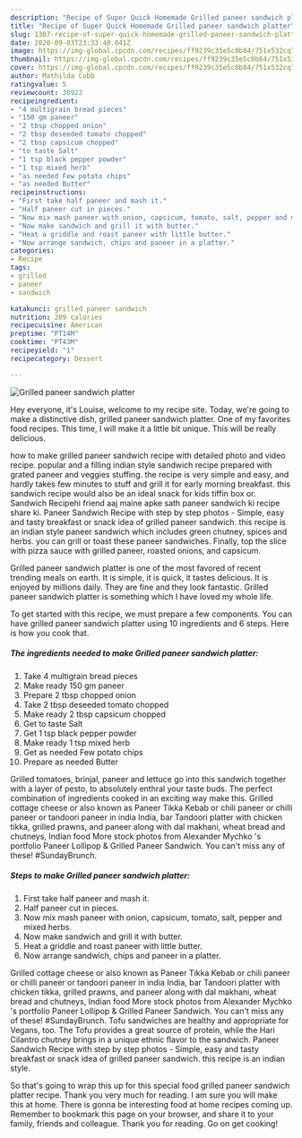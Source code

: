 ```yaml
---
description: "Recipe of Super Quick Homemade Grilled paneer sandwich platter"
title: "Recipe of Super Quick Homemade Grilled paneer sandwich platter"
slug: 1307-recipe-of-super-quick-homemade-grilled-paneer-sandwich-platter
date: 2020-09-03T23:33:48.041Z
image: https://img-global.cpcdn.com/recipes/ff9239c35e5c0b84/751x532cq70/grilled-paneer-sandwich-platter-recipe-main-photo.jpg
thumbnail: https://img-global.cpcdn.com/recipes/ff9239c35e5c0b84/751x532cq70/grilled-paneer-sandwich-platter-recipe-main-photo.jpg
cover: https://img-global.cpcdn.com/recipes/ff9239c35e5c0b84/751x532cq70/grilled-paneer-sandwich-platter-recipe-main-photo.jpg
author: Mathilda Cobb
ratingvalue: 5
reviewcount: 30922
recipeingredient:
- "4 multigrain bread pieces"
- "150 gm paneer"
- "2 tbsp chopped onion"
- "2 tbsp deseeded tomato chopped"
- "2 tbsp capsicum chopped"
- "to taste Salt"
- "1 tsp black pepper powder"
- "1 tsp mixed herb"
- "as needed Few potato chips"
- "as needed Butter"
recipeinstructions:
- "First take half paneer and mash it."
- "Half paneer cut in pieces."
- "Now mix mash paneer with onion, capsicum, tomato, salt, pepper and mixed herbs."
- "Now make sandwich and grill it with butter."
- "Heat a griddle and roast paneer with little butter."
- "Now arrange sandwich, chips and paneer in a platter."
categories:
- Recipe
tags:
- grilled
- paneer
- sandwich

katakunci: grilled paneer sandwich 
nutrition: 209 calories
recipecuisine: American
preptime: "PT14M"
cooktime: "PT43M"
recipeyield: "1"
recipecategory: Dessert

---
```



![Grilled paneer sandwich platter](https://img-global.cpcdn.com/recipes/ff9239c35e5c0b84/751x532cq70/grilled-paneer-sandwich-platter-recipe-main-photo.jpg)

Hey everyone, it's Louise, welcome to my recipe site. Today, we're going to make a distinctive dish, grilled paneer sandwich platter. One of my favorites food recipes. This time, I will make it a little bit unique. This will be really delicious.

how to make grilled paneer sandwich recipe with detailed photo and video recipe. popular and a filling indian style sandwich recipe prepared with grated paneer and veggies stuffing. the recipe is very simple and easy, and hardly takes few minutes to stuff and grill it for early morning breakfast. this sandwich recipe would also be an ideal snack for kids tiffin box or. Sandwich Recipehi friend aaj maine apke sath paneer sandwich ki recipe share ki. Paneer Sandwich Recipe with step by step photos - Simple, easy and tasty breakfast or snack idea of grilled paneer sandwich. this recipe is an indian style paneer sandwich which includes green chutney, spices and herbs. you can grill or toast these paneer sandwiches. Finally, top the slice with pizza sauce with grilled paneer, roasted onions, and capsicum.

Grilled paneer sandwich platter is one of the most favored of recent trending meals on earth. It is simple, it is quick, it tastes delicious. It is enjoyed by millions daily. They are fine and they look fantastic. Grilled paneer sandwich platter is something which I have loved my whole life.


To get started with this recipe, we must prepare a few components. You can have grilled paneer sandwich platter using 10 ingredients and 6 steps. Here is how you cook that.

<!--inarticleads1-->

##### The ingredients needed to make Grilled paneer sandwich platter:

1. Take 4 multigrain bread pieces
1. Make ready 150 gm paneer
1. Prepare 2 tbsp chopped onion
1. Take 2 tbsp deseeded tomato chopped
1. Make ready 2 tbsp capsicum chopped
1. Get to taste Salt
1. Get 1 tsp black pepper powder
1. Make ready 1 tsp mixed herb
1. Get as needed Few potato chips
1. Prepare as needed Butter


Grilled tomatoes, brinjal, paneer and lettuce go into this sandwich together with a layer of pesto, to absolutely enthral your taste buds. The perfect combination of ingredients cooked in an exciting way make this. Grilled cottage cheese or also known as Paneer Tikka Kebab or chili paneer or chilli paneer or tandoori paneer in india India, bar Tandoori platter with chicken tikka, grilled prawns, and paneer along with dal makhani, wheat bread and chutneys, Indian food More stock photos from Alexander Mychko &#39;s portfolio Paneer Lollipop &amp; Grilled Paneer Sandwich. You can&#39;t miss any of these! #SundayBrunch. 

<!--inarticleads2-->

##### Steps to make Grilled paneer sandwich platter:

1. First take half paneer and mash it.
1. Half paneer cut in pieces.
1. Now mix mash paneer with onion, capsicum, tomato, salt, pepper and mixed herbs.
1. Now make sandwich and grill it with butter.
1. Heat a griddle and roast paneer with little butter.
1. Now arrange sandwich, chips and paneer in a platter.


Grilled cottage cheese or also known as Paneer Tikka Kebab or chili paneer or chilli paneer or tandoori paneer in india India, bar Tandoori platter with chicken tikka, grilled prawns, and paneer along with dal makhani, wheat bread and chutneys, Indian food More stock photos from Alexander Mychko &#39;s portfolio Paneer Lollipop &amp; Grilled Paneer Sandwich. You can&#39;t miss any of these! #SundayBrunch. Tofu sandwiches are healthy and appropriate for Vegans, too. The Tofu provides a great source of protein, while the Hari Cilantro chutney brings in a unique ethnic flavor to the sandwich. Paneer Sandwich Recipe with step by step photos - Simple, easy and tasty breakfast or snack idea of grilled paneer sandwich. this recipe is an indian style. 

So that's going to wrap this up for this special food grilled paneer sandwich platter recipe. Thank you very much for reading. I am sure you will make this at home. There is gonna be interesting food at home recipes coming up. Remember to bookmark this page on your browser, and share it to your family, friends and colleague. Thank you for reading. Go on get cooking!
